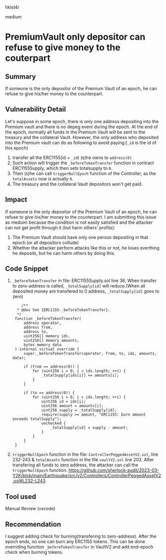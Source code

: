 hklst4r

medium

# PremiumVault only depositor can refuse to give money to the couterpart

## Summary
If someone is the only depositor of the Premium Vault of an epoch, he can refuse to give his/her money to the counterpart.

## Vulnerability Detail
Let's suppose in some epoch, there is only one address depositing into the Premium vault and there is no depeg event during the epoch.
At the end of the epoch, normally all funds in the Premium Vault will be sent to the treasury and the collateral Vault.
However, the only address who deposited into the Premium vault can do as following to avoid paying:(`_id` is the id of this epoch)
1. transfer all the ERC1155(id = `_id`) (s)he owns to `address(0)`
2. Such action will trigger the `_beforeTokenTransfer` function in contract ERC1155Supply, which then sets totalsupply to `0`.
3. Then (s)he can call `triggerNullEpoch` function of the Controller, as the `totalAssets` now is actually `0`.
4. The treasury amd the collateral Vault depositors won't get paid.

## Impact
If someone is the only depositor of the Premium Vault of an epoch, he can refuse to give his/her money to the counterpart. 
I am submitting this issue as meduim because the condition is not easily satisfied and the attacker can not get profit through it (but harm others' profits):
1. The Premium Vault should have only one person depositing in that epoch.(or all depositors collude)
2. Whether the attacker perform attacks like this or not, he loses everthing he deposits, but he can harm others by doing this.

## Code Snippet
1. `_beforeTokenTransfer` in file: ERC1155Supply.sol line 36, When transfer to zero-address is called, `_totalSupply[id]` will reduce.(When all deposited money are transfered to 0 address, `_totalSupply[id]` goes to zero)
   ```solidity
       /**
     * @dev See {ERC1155-_beforeTokenTransfer}.
     */
    function _beforeTokenTransfer(
        address operator,
        address from,
        address to,
        uint256[] memory ids,
        uint256[] memory amounts,
        bytes memory data
    ) internal virtual override {
        super._beforeTokenTransfer(operator, from, to, ids, amounts, data);

        if (from == address(0)) {
            for (uint256 i = 0; i < ids.length; ++i) {
                _totalSupply[ids[i]] += amounts[i];
            }
        }

        if (to == address(0)) {
            for (uint256 i = 0; i < ids.length; ++i) {
                uint256 id = ids[i];
                uint256 amount = amounts[i];
                uint256 supply = _totalSupply[id];
                require(supply >= amount, "ERC1155: burn amount exceeds totalSupply");
                unchecked {
                    _totalSupply[id] = supply - amount;
                }
            }
        }
    }
    ```
2. `triggerNullEpoch` function in the file: `ControllerPeggedAssetV2.sol`, line 232-243 & `totalAssets` function in the file `vaultV2.sol` line 202. After transfering all funds to zero address, the attacker can call the `triggerNullEpoch` function.
https://github.com/sherlock-audit/2023-03-Y2K/blob/main/Earthquake/src/v2/Controllers/ControllerPeggedAssetV2.sol#L232-L243
## Tool used

Manual Review (vscode)

## Recommendation
I suggest adding check for burning(transfering to zero-address). After the epoch ends, no one can burn any ERC1155 tokens.
This can be done overriding function `_beforeTokenTransfer` in VaultV2 and add end-epoch check when burning tokens.